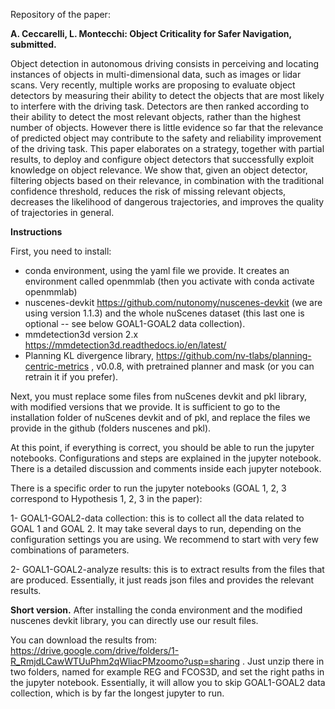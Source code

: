 Repository of the paper:

**A. Ceccarelli, L. Montecchi: Object Criticality for Safer Navigation, submitted.**

Object detection in autonomous driving consists in perceiving and locating instances of objects in multi-dimensional data, such as images or lidar scans. Very recently, multiple works are proposing to evaluate object detectors by measuring their ability to detect the objects that are most likely to interfere with the driving task. Detectors are then ranked according to their ability to detect the most relevant objects, rather than the highest number of objects. However there is little evidence so far that the relevance of predicted object may contribute to the safety and reliability improvement  of the driving task. This paper elaborates on a strategy, together with partial results, to deploy and configure object detectors that successfully exploit knowledge on object relevance. We show that, given an object detector, filtering objects based on their relevance, in combination with the traditional confidence threshold, reduces the risk of missing relevant objects, decreases the likelihood of dangerous trajectories, and improves the quality of trajectories in general.

**Instructions**

First, you need to install:

- conda environment, using the yaml file we provide. It creates an environment called openmmlab (then you activate with conda activate openmmlab)
- nuscenes-devkit https://github.com/nutonomy/nuscenes-devkit (we are using version 1.1.3) and the whole nuScenes dataset (this last one is optional -- see below GOAL1-GOAL2 data collection). 
- mmdetection3d version 2.x https://mmdetection3d.readthedocs.io/en/latest/
- Planning KL divergence library,  https://github.com/nv-tlabs/planning-centric-metrics , v0.0.8, with pretrained planner and mask (or you can retrain it if you prefer).


Next, you must replace some files from nuScenes devkit and pkl library, with modified versions that we provide. 
It is sufficient to go to the installation folder of nuScenes devkit and of pkl, and replace the files we provide in the github (folders nuscenes and pkl).

At this point, if everything is correct, you should be able to run the jupyter notebooks. Configurations and steps are explained in the jupyter notebook. There is a detailed discussion and comments inside each jupyter notebook.

There is a specific order to run the jupyter notebooks (GOAL 1, 2, 3 correspond to Hypothesis 1, 2, 3 in the paper):

1- GOAL1-GOAL2-data collection: this is to collect all the data related to GOAL 1 and GOAL 2. It may take several days to run, depending on the configuration settings you are using. We recommend to start with very few combinations of parameters.

2- GOAL1-GOAL2-analyze results: this is to extract results from the files that are produced. Essentially, it just reads json files and provides the relevant results.


**Short version.**
After installing the conda environment and the modified nuscenes devkit library, you can directly use our result files.

You can download the results from: https://drive.google.com/drive/folders/1-R_RmjdLCawWTUuPhm2qWliacPMzoomo?usp=sharing . Just unzip there in two folders, named for example REG and FCOS3D, and set the right paths in the jupyter notebook. Essentially, it will allow you to skip GOAL1-GOAL2 data collection, which is by far the longest jupyter to run.
